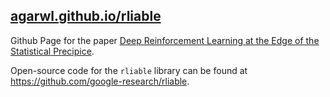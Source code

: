 
## [agarwl.github.io/rliable](https://agarwl.github.io/rliable)

Github Page for the paper [Deep Reinforcement Learning at the Edge of the Statistical Precipice](https://arxiv.org/abs/2108.13264).

Open-source code for the `rliable` library can be found at https://github.com/google-research/rliable.

